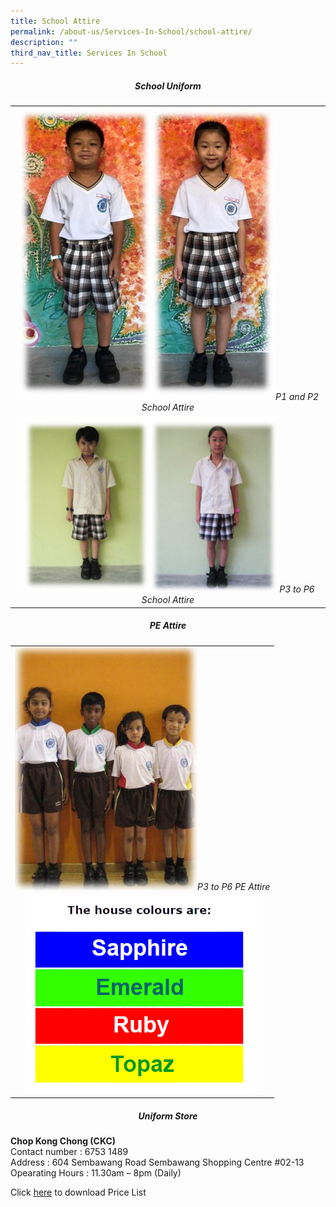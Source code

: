 ```yaml
---
title: School Attire
permalink: /about-us/Services-In-School/school-attire/
description: ""
third_nav_title: Services In School
---
```

##### **<center>School Uniform</center>**

<style>
td, th {
   border: none!important;
}
</style>

| |
| :--------: |
| <img src="/images/About%20us/Services/Attire/uniform_pic.jpg" alt="" style="width:413px;height:468px;">*P1 and P2 School Attire* |
|<img src="/images/About%20us/Services/Attire/Sch_uni.jpg" alt="" style="width:413px;height:283px;">*P3 to P6 School Attire* |

##### **<center>PE Attire</center>**

| |
| :--------: |
| <img src="/images/About%20us/Services/Attire/sch_pe.jpg" alt="" style="width:292px;height:389px;">*P3 to P6 PE Attire* |
| <img src="/images/About%20us/Services/Attire/house_colors_v2.png" alt="" style="width:374px;height:317px;"> |

##### **<center>Uniform Store</center>**

**Chop Kong Chong (CKC)**
<br>Contact number : 6753 1489
<br>Address : 604 Sembawang Road Sembawang Shopping Centre #02-13
<br>Opearating Hours : 11.30am – 8pm (Daily)

Click <a href="/files/Others/uniform_pricelist.pdf" target="_blank">here</a> to download Price List